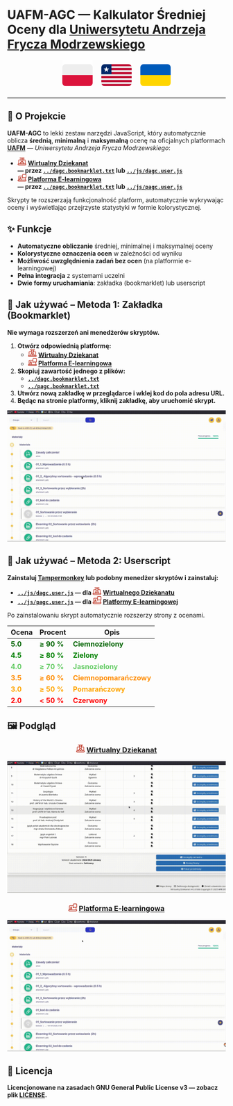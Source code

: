 # **UAFM-AGC** — **Kalkulator Średniej Oceny dla [Uniwersytetu Andrzeja Frycza Modrzewskiego](https://uafm.edu.pl/)**

<p align="center">
  <a href="pl.md"><img src="../assets/pl_icon.svg" width="70" alt="Polski"></a>
  &nbsp;&nbsp;&nbsp;
  <a href="../README.md"><img src="../assets/en_icon.svg" width="70" alt="English"></a>
  &nbsp;&nbsp;&nbsp;
  <a href="ua.md"><img src="../assets/ua_icon.svg" width="70" alt="Українська"></a>
</p>

---

## 📌 **O Projekcie**

**UAFM-AGC** to lekki zestaw narzędzi JavaScript, który automatycznie oblicza **średnią**, **minimalną** i **maksymalną** ocenę na oficjalnych platformach [**UAFM**](https://uafm.edu.pl/) — *Uniwersytetu Andrzeja Frycza Modrzewskiego*:

- <img src="../assets/dziekanat.svg" width="20" alt="Wirtualny Dziekanat"> [**Wirtualny Dziekanat**](https://dziekanat.uafm.edu.pl)  
  **— przez [`../dagc.bookmarklet.txt`](../dagc.bookmarklet.txt) lub [`../js/dagc.user.js`](../js/dagc.user.js)**
- <img src="../assets/platforma.svg" width="20" alt="Platforma E-learningowa"> [**Platforma E-learningowa**](https://platforma.uafm.edu.pl)  
  **— przez [`../pagc.bookmarklet.txt`](../pagc.bookmarklet.txt) lub [`../js/pagc.user.js`](../js/pagc.user.js)**

Skrypty te rozszerzają funkcjonalność platform, automatycznie wykrywając oceny i wyświetlając przejrzyste statystyki w formie kolorystycznej.

## ✨ **Funkcje**

- **Automatyczne obliczanie** średniej, minimalnej i maksymalnej oceny
- **Kolorystyczne oznaczenia ocen** w zależności od wyniku
- **Możliwość uwzględnienia zadań bez ocen** (na platformie e-learningowej)
- **Pełna integracja** z systemami uczelni
- **Dwie formy uruchamiania**: zakładka (bookmarklet) lub userscript

## 🔖 **Jak używać – Metoda 1: Zakładka (Bookmarklet)**

**Nie wymaga rozszerzeń ani menedżerów skryptów.**

1. **Otwórz odpowiednią platformę:**
   - <img src="../assets/dziekanat.svg" width="20" alt="Wirtualny Dziekanat"> [**Wirtualny Dziekanat**](https://dziekanat.uafm.edu.pl)
   - <img src="../assets/platforma.svg" width="20" alt="Platforma E-learningowa"> [**Platforma E-learningowa**](https://platforma.uafm.edu.pl)
2. **Skopiuj zawartość jednego z plików:**
   - [**`../dagc.bookmarklet.txt`**](../dagc.bookmarklet.txt)
   - [**`../pagc.bookmarklet.txt`**](../pagc.bookmarklet.txt)
3. **Utwórz nową zakładkę w przeglądarce i wklej kod do pola adresu URL.**
4. **Będąc na stronie platformy, kliknij zakładkę, aby uruchomić skrypt.**

![bookmarklet](../assets/bookmarklet.gif)

## 🧠 **Jak używać – Metoda 2: Userscript**

**Zainstaluj [Tampermonkey](https://www.tampermonkey.net/) lub podobny menedżer skryptów i zainstaluj:**

- **[`../js/dagc.user.js`](../js/dagc.user.js) — dla <img src="../assets/dziekanat.svg" width="20" alt="Dziekanat"> [Wirtualnego Dziekanatu](https://dziekanat.uafm.edu.pl)**
- **[`../js/pagc.user.js`](../js/pagc.user.js) — dla <img src="../assets/platforma.svg" width="20" alt="Platforma"> [Platformy E-learningowej](https://platforma.uafm.edu.pl)**

Po zainstalowaniu skrypt automatycznie rozszerzy strony z ocenami.

<div align="center">
<table style="font-size: 16px; border-spacing: 15px 8px;">
  <thead>
    <tr><th>Ocena</th><th>Procent</th><th>Opis</th></tr>
  </thead>
  <tbody>
    <tr style="color:darkgreen;"><td><strong>5.0</strong></td><td><strong>≥ 90 %</strong></td><td><strong>Ciemnozielony</strong></td></tr>
    <tr style="color:green;"><td><strong>4.5</strong></td><td><strong>≥ 80 %</strong></td><td><strong>Zielony</strong></td></tr>
    <tr style="color:#66cc66;"><td><strong>4.0</strong></td><td><strong>≥ 70 %</strong></td><td><strong>Jasnozielony</strong></td></tr>
    <tr style="color:#FF8C00;"><td><strong>3.5</strong></td><td><strong>≥ 60 %</strong></td><td><strong>Ciemnopomarańczowy</strong></td></tr>
    <tr style="color:orange;"><td><strong>3.0</strong></td><td><strong>≥ 50 %</strong></td><td><strong>Pomarańczowy</strong></td></tr>
    <tr style="color:red;"><td><strong>2.0</strong></td><td><strong>< 50 %</strong></td><td><strong>Czerwony</strong></td></tr>
  </tbody>
</table>
</div>

## 🖼️ **Podgląd**

<div align="center">

### <img src="../assets/dziekanat.svg" width="20" alt="Wirtualny Dziekanat"> [**Wirtualny Dziekanat**](https://dziekanat.uafm.edu.pl)

![Wirtualny Dziekanat](../assets/dagc.gif)

### <img src="../assets/platforma.svg" width="20" alt="Platforma E-learningowa"> [**Platforma E-learningowa**](https://platforma.uafm.edu.pl)

![Platforma E-learningowa](../assets/pagc.gif)

</div>

## 📝 **Licencja**

**Licencjonowane na zasadach GNU General Public License v3 — zobacz plik [**LICENSE**](../LICENSE).**
